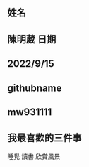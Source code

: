 姓名
----
陳明葳
日期
----
2022/9/15
---------
githubname
---------
mw931111
---------
我最喜歡的三件事
---------------
睡覺 讀書 欣賞風景
